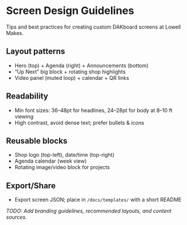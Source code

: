 # Screen Design Guidelines

Tips and best practices for creating custom DAKboard screens at Lowell Makes.

## Layout patterns

- Hero (top) + Agenda (right) + Announcements (bottom)
- “Up Next” big block + rotating shop highlights
- Video panel (muted loop) + calendar + QR links

## Readability

- Min font sizes: 36–48pt for headlines, 24–28pt for body at 8–10 ft viewing
- High contrast, avoid dense text; prefer bullets & icons

## Reusable blocks

- Shop logo (top-left), date/time (top-right)
- Agenda calendar (week view)
- Rotating image/video block for projects

## Export/Share

- Export screen JSON; place in `/docs/templates/` with a short README

_TODO: Add branding guidelines, recommended layouts, and content sources._
